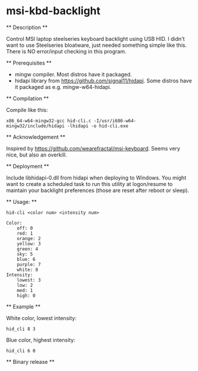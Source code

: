 msi-kbd-backlight
=================

** Description **

Control MSI laptop steelseries keyboard backlight using USB HID. I didn't want to use Steelseries bloatware, just needed something simple like this. There is NO error/input checking in this program.

** Prerequisites **

- mingw compiler. Most distros have it packaged.
- hidapi library from https://github.com/signal11/hidapi. Some distros have it packaged as e.g. mingw-w64-hidapi.

** Compilation **

Compile like this:

    x86_64-w64-mingw32-gcc hid-cli.c -I/usr/i686-w64-mingw32/include/hidapi -lhidapi -o hid-cli.exe

** Acknowledgement **

Inspired by https://github.com/wearefractal/msi-keyboard. Seems very nice, but also an overkill.

** Deployment **

Include libhidapi-0.dll from hidapi when deploying to Windows. You might want to create a scheduled task to run this utility at logon/resume to maintain your backlight preferences (those are reset after reboot or sleep).

** Usage: **

    hid-cli <color num> <intensity num>
    
    Color:
        off: 0
	    red: 1
	    orange: 2
	    yellow: 3
	    green: 4
	    sky: 5
	    blue: 6
	    purple: 7
	    white: 8
    Intensity:
	    lowest: 3
	    low: 2
	    med: 1
	    high: 0

** Example **

White color, lowest intensity:
    
    hid_cli 8 3

Blue color, highest intensity:

    hid_cli 6 0

** Binary release **

